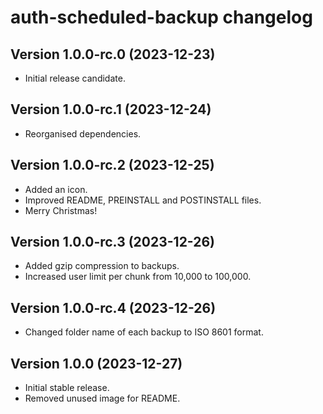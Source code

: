 # auth-scheduled-backup changelog

## Version 1.0.0-rc.0 (2023-12-23)
- Initial release candidate.

## Version 1.0.0-rc.1 (2023-12-24)
- Reorganised dependencies.

## Version 1.0.0-rc.2 (2023-12-25)
- Added an icon.
- Improved README, PREINSTALL and POSTINSTALL files.
- Merry Christmas!

## Version 1.0.0-rc.3 (2023-12-26)
- Added gzip compression to backups.
- Increased user limit per chunk from 10,000 to 100,000.

## Version 1.0.0-rc.4 (2023-12-26)
- Changed folder name of each backup to ISO 8601 format.

## Version 1.0.0 (2023-12-27)
- Initial stable release.
- Removed unused image for README.
